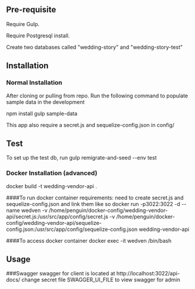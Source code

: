 ## Pre-requisite
Require Gulp.

Require Postgresql install.

Create two databases called "wedding-story" and "wedding-story-test"

## Installation
### Normal Installation
After cloning or pulling from repo. Run the following command to populate sample data in the development

npm install
gulp sample-data

This app also require a secret.js and sequelize-config.json in config/

## Test
To set up the test db, run
gulp remigrate-and-seed --env test

### Docker Installation (advanced)
docker build -t wedding-vendor-api .

####To run docker container
requirements: need to create secret.js and sequelize-config.json and link them like so
docker run -p3022:3022 -d --name wedven -v /home/penguin/docker-config/wedding-vendor-api/secret.js:/usr/src/app/config/secret.js -v /home/penguin/docker-config/wedding-vendor-api/sequelize-config.json:/usr/src/app/config/sequelize-config.json wedding-vendor-api

####To access docker container
docker exec -it wedven /bin/bash

## Usage
###Swagger
swagger for client is located at http://localhost:3022/api-docs/
change secret file SWAGGER_UI_FILE to view swagger for admin
